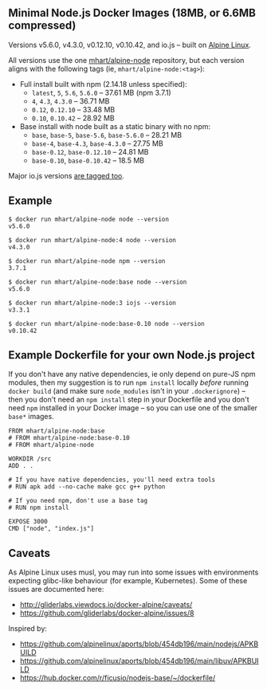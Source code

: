 Minimal Node.js Docker Images (18MB, or 6.6MB compressed)
---------------------------------------------------------

Versions v5.6.0, v4.3.0, v0.12.10, v0.10.42, and io.js – built on [Alpine Linux](https://alpinelinux.org/).

All versions use the one [mhart/alpine-node](https://hub.docker.com/r/mhart/alpine-node/) repository,
but each version aligns with the following tags (ie, `mhart/alpine-node:<tag>`):

- Full install built with npm (2.14.18 unless specified):
  - `latest`, `5`, `5.6`, `5.6.0` – 37.61 MB (npm 3.7.1)
  - `4`, `4.3`, `4.3.0` – 36.71 MB
  - `0.12`, `0.12.10` – 33.48 MB
  - `0.10`, `0.10.42` – 28.92 MB
- Base install with node built as a static binary with no npm:
  - `base`, `base-5`, `base-5.6`, `base-5.6.0` – 28.21 MB
  - `base-4`, `base-4.3`, `base-4.3.0` – 27.75 MB
  - `base-0.12`, `base-0.12.10` – 24.81 MB
  - `base-0.10`, `base-0.10.42` – 18.5 MB

Major io.js versions [are tagged too](https://hub.docker.com/r/mhart/alpine-node/tags/).

Example
-------

    $ docker run mhart/alpine-node node --version
    v5.6.0

    $ docker run mhart/alpine-node:4 node --version
    v4.3.0

    $ docker run mhart/alpine-node npm --version
    3.7.1

    $ docker run mhart/alpine-node:base node --version
    v5.6.0

    $ docker run mhart/alpine-node:3 iojs --version
    v3.3.1

    $ docker run mhart/alpine-node:base-0.10 node --version
    v0.10.42

Example Dockerfile for your own Node.js project
-----------------------------------------------

If you don't have any native dependencies, ie only depend on pure-JS npm
modules, then my suggestion is to run `npm install` locally *before* running
`docker build` (and make sure `node_modules` isn't in your `.dockerignore`) –
then you don't need an `npm install` step in your Dockerfile and you don't need
`npm` installed in your Docker image – so you can use one of the smaller
`base*` images.

    FROM mhart/alpine-node:base
    # FROM mhart/alpine-node:base-0.10
    # FROM mhart/alpine-node

    WORKDIR /src
    ADD . .

    # If you have native dependencies, you'll need extra tools
    # RUN apk add --no-cache make gcc g++ python

    # If you need npm, don't use a base tag
    # RUN npm install

    EXPOSE 3000
    CMD ["node", "index.js"]

Caveats
-------

As Alpine Linux uses musl, you may run into some issues with environments
expecting glibc-like behaviour (for example, Kubernetes). Some of these issues
are documented here:

- http://gliderlabs.viewdocs.io/docker-alpine/caveats/
- https://github.com/gliderlabs/docker-alpine/issues/8

Inspired by:

- https://github.com/alpinelinux/aports/blob/454db196/main/nodejs/APKBUILD
- https://github.com/alpinelinux/aports/blob/454db196/main/libuv/APKBUILD
- https://hub.docker.com/r/ficusio/nodejs-base/~/dockerfile/
